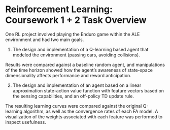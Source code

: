 # Reinforcement Learning: Coursework 1 + 2 Task Overview

One RL project involved playing the Enduro game within the ALE environment and had two main goals. 

1. The design and implementation of a Q-learning based agent that modeled the environment (passing cars, avoiding collisions).

Results were compared against a baseline random agent, and manipulations of the time horizon showed how the agent’s awareness of state-space dimensionality affects performance and reward anticipation. 

2. The design and implementation of an agent based on a linear approximation state-action value function with feature vectors based on the sensing capabilities, and an off-policy TD update rule.

The resulting learning curves were compared against the original Q-learning algorithm, as well as the convergence rates of each FA model. A visualization of the weights associated with each feature was performed to inspect usefulness. 


